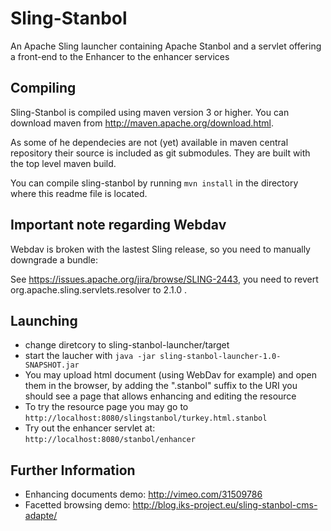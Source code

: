 # Sling-Stanbol

An Apache Sling launcher containing Apache Stanbol and a servlet offering a
front-end to the Enhancer to the enhancer services

## Compiling

Sling-Stanbol is compiled using maven version 3 or higher. You can download maven from <http://maven.apache.org/download.html>.

As some of he dependecies are not (yet) available in maven central repository their 
source is included as git submodules. They are built with the top level maven build.

You can compile sling-stanbol by running `mvn install` in the directory where this readme file is located.

## Important note regarding Webdav
Webdav is broken with the lastest Sling release, so you need to manually downgrade a bundle:

See https://issues.apache.org/jira/browse/SLING-2443, you need to revert
org.apache.sling.servlets.resolver to 2.1.0 .

## Launching

- change diretcory to sling-stanbol-launcher/target
- start the laucher with `java -jar sling-stanbol-launcher-1.0-SNAPSHOT.jar`
- You may upload html document (using WebDav for example) and open them in the browser, by adding the ".stanbol" suffix to the URI you should see a page that allows enhancing and editing the resource
- To try the resource page you may go to `http://localhost:8080/slingstanbol/turkey.html.stanbol`
- Try out the enhancer servlet at: `http://localhost:8080/stanbol/enhancer`

## Further Information

- Enhancing documents demo: <http://vimeo.com/31509786>
- Facetted browsing demo: <http://blog.iks-project.eu/sling-stanbol-cms-adapte/>
